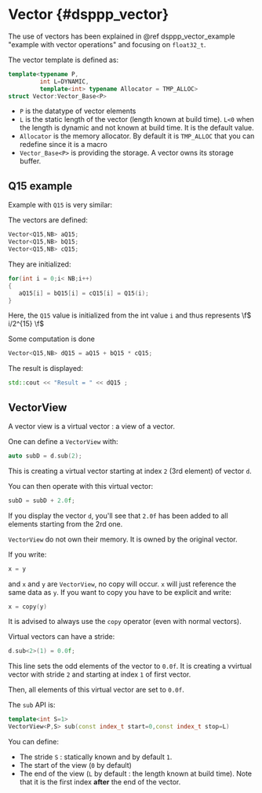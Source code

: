 # Vector {#dsppp_vector}

The use of vectors has been explained in @ref dsppp_vector_example "example with vector operations" and focusing on `float32_t`.

The vector template is defined as:

```cpp
template<typename P,
         int L=DYNAMIC,
         template<int> typename Allocator = TMP_ALLOC>
struct Vector:Vector_Base<P>
```

* `P` is the datatype of vector elements
* `L` is the static length of the vector (length known at build time). `L<0` when the length is dynamic and not known at build time. It is the default value.
* `Allocator` is the memory allocator. By default it is `TMP_ALLOC` that you can redefine since it is a macro
* `Vector_Base<P>` is providing the storage. A vector owns its storage buffer.

## Q15 example

Example with `Q15` is very similar:

The vectors are defined:

```cpp
Vector<Q15,NB> aQ15;
Vector<Q15,NB> bQ15;
Vector<Q15,NB> cQ15;
```

They are initialized:

```cpp
for(int i = 0;i< NB;i++)
{
   aQ15[i] = bQ15[i] = cQ15[i] = Q15(i);
}
```

Here, the `Q15` value is initialized from the int value `i` and thus represents \f$ i/2^{15} \f$

Some computation is done

```cpp
Vector<Q15,NB> dQ15 = aQ15 + bQ15 * cQ15;
```

The result is displayed:

```cpp
std::cout << "Result = " << dQ15 ;
```

## VectorView

A vector view is a virtual vector : a view of a vector.

One can define a `VectorView` with:

```cpp
auto subD = d.sub(2);
```

This is creating a virtual vector starting at index `2` (3rd element) of vector `d`.

You can then operate with this virtual vector:

```cpp
subD = subD + 2.0f;
```

If you display the vector `d`, you'll see that `2.0f` has been added to all elements starting from the 2rd one.

`VectorView` do not own their memory. It is owned by the original vector. 

If you write:

```cpp
x = y
```

and `x` and `y` are `VectorView`, no copy will occur. `x` will just reference the same data as `y`. If you want to copy you have to be explicit and write:

```cpp
x = copy(y)
```

It is advised to always use the `copy` operator (even with normal vectors).

Virtual vectors can have a stride:

```cpp
d.sub<2>(1) = 0.0f;
```

This line sets the odd elements of the vector to `0.0f`. It is creating a vvirtual vector with stride `2` and starting at index `1` of first vector.

Then, all elements of this virtual vector are set to `0.0f`.

The `sub` API is:

```cpp
template<int S=1>
VectorView<P,S> sub(const index_t start=0,const index_t stop=L)
```

You can define:

* The stride `S` : statically known and by default `1`.
* The start of the view (`0` by default)
* The end of the view (`L` by default : the length known at build time). Note that it is the first index **after** the end of the vector.

